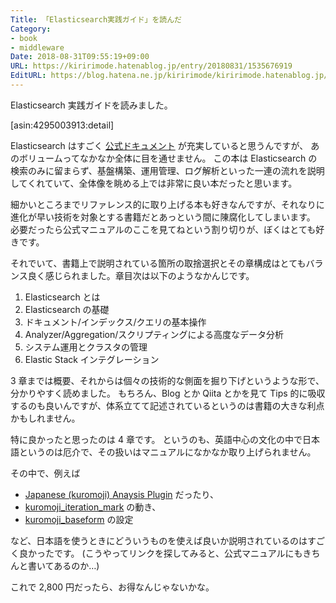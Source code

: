 ```yaml
---
Title: 「Elasticsearch実践ガイド」を読んだ
Category:
- book
- middleware
Date: 2018-08-31T09:55:19+09:00
URL: https://kiririmode.hatenablog.jp/entry/20180831/1535676919
EditURL: https://blog.hatena.ne.jp/kiririmode/kiririmode.hatenablog.jp/atom/entry/10257846132617422871
---
```


Elasticsearch 実践ガイドを読みました。

[asin:4295003913:detail]

Elasticsearch はすごく [公式ドキュメント](https://www.elastic.co/guide/en/elasticsearch/reference/current/index.html) が充実していると思うんですが、
あのボリュームってなかなか全体に目を通せません。
この本は Elasticsearch の検索のみに留まらず、基盤構築、運用管理、ログ解析といった一連の流れを説明してくれていて、全体像を眺める上では非常に良い本だったと思います。

細かいところまでリファレンス的に取り上げる本も好きなんですが、それなりに進化が早い技術を対象とする書籍だとあっという間に陳腐化してしまいます。
必要だったら公式マニュアルのここを見てねという割り切りが、ぼくはとても好きです。

それでいて、書籍上で説明されている箇所の取捨選択とその章構成はとてもバランス良く感じられました。章目次は以下のようなかんじです。

1. Elasticsearch とは
2. Elasticsearch の基礎
3. ドキュメント/インデックス/クエリの基本操作
4. Analyzer/Aggregation/スクリプティングによる高度なデータ分析
5. システム運用とクラスタの管理
6. Elastic Stack インテグレーション

3 章までは概要、それからは個々の技術的な側面を掘り下げというような形で、分かりやすく読めました。
もちろん、Blog とか Qiita とかを見て Tips 的に吸収するのも良いんですが、体系立てて記述されているというのは書籍の大きな利点かもしれません。

特に良かったと思ったのは 4 章です。
というのも、英語中心の文化の中で日本語というのは厄介で、その扱いはマニュアルになかなか取り上げられません。

その中で、例えば

- [Japanese (kuromoji) Anaysis Plugin](https://www.elastic.co/guide/en/elasticsearch/plugins/current/analysis-kuromoji.html) だったり、
- [kuromoji_iteration_mark](https://www.elastic.co/guide/en/elasticsearch/plugins/current/analysis-kuromoji-charfilter.html) の動き、
- [kuromoji_baseform](https://www.elastic.co/guide/en/elasticsearch/plugins/current/analysis-kuromoji-baseform.html) の設定

など、日本語を使うときにどういうものを使えば良いか説明されているのはすごく良かったです。
(こうやってリンクを探してみると、公式マニュアルにもきちんと書いてあるのか…)


これで 2,800 円だったら、お得なんじゃないかな。
